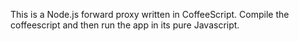 This is a Node.js forward proxy written in CoffeeScript. Compile the coffeescript and then run the app in its pure Javascript.
